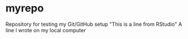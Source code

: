 # myrepo
Repository for testing my Git/GitHub setup
"This is a line from RStudio"
A line I wrote on my local computer 
